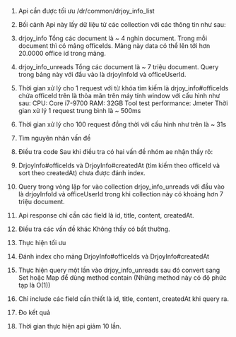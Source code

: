 1. Api cần được tối ưu
/dr/common/drjoy_info_list
2. Bối cảnh
Api này lấy dữ liệu từ các collection với các thông tin như sau:
1. drjoy_info
Tổng các document là ~ 4 nghìn document. Trong mỗi document thì có mảng officeIds. Mảng này data có thể lên tới hơn 20.0000 office id trong mảng.
2. drjoy_info_unreads
Tổng các document là ~ 7 triệu document. Query trong bảng này với đầu vào là drjoyInfoId và officeUserId.

3. Thời gian xử lý cho 1 request với từ khóa tìm kiếm là drjoy_info#officeIds chứa officeId trên là thỏa mãn trên máy tính window với cấu hình như sau:
CPU: Core i7-9700
RAM: 32GB
Tool test performance: Jmeter
Thời gian xử lý 1 request trung bình là ~ 500ms
4. Thời gian xử lý cho 100 request đồng thời với cấu hình như trên là ~ 31s

3. Tìm nguyên nhân vấn đề
1. Điều tra code
Sau khi điều tra có hai vấn đề nhóm ae nhận thấy rõ:
1. DrjoyInfo#officeIds và DrjoyInfo#createdAt (tìm kiếm theo officeId và sort theo createdAt) chưa được đánh index.
2. Query trong vòng lặp for vào collection drjoy_info_unreads với đầu vào là drjoyInfoId và officeUserId trong khi collection này có khoảng hơn 7 triệu document.
3. Api response chỉ cần các field là id, title, content, createdAt.

2. Điều tra các vấn đề khác
Không thấy có bất thường.

4. Thực hiện tối ưu
1. Đánh index cho mảng DrjoyInfo#officeIds và DrjoyInfo#createdAt
2. Thực hiện query một lần vào drjoy_info_unreads sau đó convert sang Set hoặc Map để dùng method contain (Những method này có độ phức tạp là O(1))
3. Chỉ include các field cần thiết là id, title, content, createdAt khi query ra.

5. Đo kết quả
1. Thời gian thực hiện api giảm 10 lần.